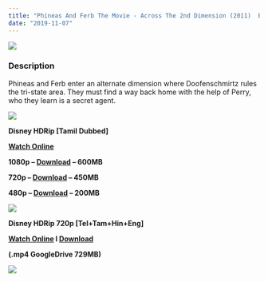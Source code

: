 ```yaml
---
title: "Phineas And Ferb The Movie - Across The 2nd Dimension (2011)  Bluray - [Tamil + Telugu + Hindi + Eng] - x264 - [1080p - 600MB/720p - 450MB/480p - 200MB]"
date: "2019-11-07"
---
```


[![](https://3.bp.blogspot.com/-2G05vS6gtSs/XJr9caf4epI/AAAAAAAAAVY/j9oNDSSp7s87tCr99eQliEFDcGF741wlACLcBGAs/s640/phineas-and-ferb-across-the-second-dimension02.jpg)](https://3.bp.blogspot.com/-2G05vS6gtSs/XJr9caf4epI/AAAAAAAAAVY/j9oNDSSp7s87tCr99eQliEFDcGF741wlACLcBGAs/s1600/phineas-and-ferb-across-the-second-dimension02.jpg)

### Description

Phineas and Ferb enter an alternate dimension where Doofenschmirtz rules the tri-state area. They must find a way back home with the help of Perry, who they learn is a secret agent.

[![](https://2.bp.blogspot.com/-fai1ZuUwnbA/XIjy2aT4irI/AAAAAAAAANw/WFW0YRK47_8GLAt3pPBSzBk0GJA6Mk5fgCPcBGAYYCw/s1600/torrborder.gif)](https://2.bp.blogspot.com/-fai1ZuUwnbA/XIjy2aT4irI/AAAAAAAAANw/WFW0YRK47_8GLAt3pPBSzBk0GJA6Mk5fgCPcBGAYYCw/s1600/torrborder.gif)

**Disney HDRip \[Tamil Dubbed\]**

**[Watch Online](https://toonnetworktamilvideos.blogspot.com/p/phineas-and-ferb-movie-across-2nd.html)**

**1080p – [Download](https://drive.google.com/open?id=1WbIqbqaEnfGxP6c_PcX9JMsW-H648Mk6) – 600MB**

 **720p – [Download](https://drive.google.com/open?id=1uhB3kqjV68-zQjPPwm6T1aIZ0OWMyvM9) – 450MB**

 **480p – [Download](https://drive.google.com/open?id=1qDfMpS40ggUWDN0Bp0vAtH867rpynSjl) – 200MB**

![](https://2.bp.blogspot.com/-fai1ZuUwnbA/XIjy2aT4irI/AAAAAAAAANw/WFW0YRK47_8GLAt3pPBSzBk0GJA6Mk5fgCPcBGAYYCw/s1600/torrborder.gif)

**Disney HDRip 720p \[Tel+Tam+Hin+Eng\]**

**[Watch Online](https://drive.google.com/open?id=1U1-ZpkusKqtjY3DYCk1a8BEfzYHPvnBv) I [Download](https://drive.google.com/open?id=1U1-ZpkusKqtjY3DYCk1a8BEfzYHPvnBv)**

**(.mp4 GoogleDrive 729MB)**

![](https://2.bp.blogspot.com/-fai1ZuUwnbA/XIjy2aT4irI/AAAAAAAAANw/WFW0YRK47_8GLAt3pPBSzBk0GJA6Mk5fgCPcBGAYYCw/s1600/torrborder.gif)
